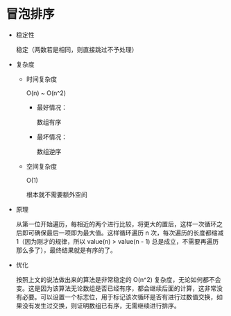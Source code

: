 冒泡排序
===

+ 稳定性

    稳定（两数若是相同，则直接跳过不予处理）

+ 复杂度

    - 时间复杂度

        O(n) ~ O(n^2)

        * 最好情况：

            数组有序

        * 最坏情况：

            数组逆序

    - 空间复杂度

        O(1)

        根本就不需要额外空间

+ 原理

    从第一位开始遍历，每相近的两个进行比较，将更大的置后，这样一次循环之后即可确保最后一项即为最大值。这样循环遍历 n 次，每次遍历的长度都缩减 1（因为刚才的规律，所以 value(n) > value(n - 1) 总是成立，不需要再遍历那么多了），最终结果就是有序的了。

+ 优化

    按照上文的说法做出来的算法是非常稳定的 O(n^2) 复杂度，无论如何都不会变。这是因为该算法无论数组是否已经有序，都会继续后面的计算，这非常没有必要。可以设置一个标志位，用于标记该次循环是否有进行过数值交换，如果没有发生过交换，则证明数组已有序，无需继续进行排序。

